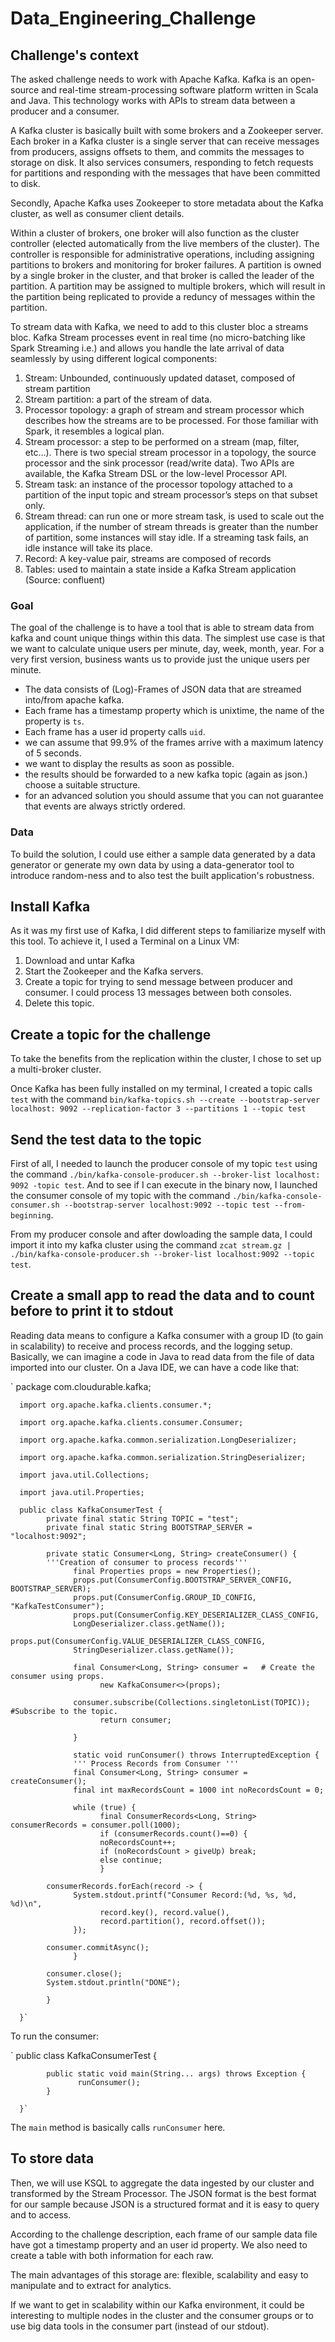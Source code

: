# Data_Engineering_Challenge 

## Challenge's context 

The asked challenge needs to work with Apache Kafka. Kafka is an open-source and real-time stream-processing software platform written in Scala and Java. This technology works with APIs to stream data between a producer and a consumer. 

A Kafka cluster is basically built with some brokers and a Zookeeper server. Each broker in a Kafka cluster is a single server that can receive messages from producers, assigns offsets to them, and commits the messages to storage on disk. It also services consumers, responding to fetch requests for partitions and responding with the messages that have been committed to disk. 

Secondly, Apache Kafka uses Zookeeper to store metadata about the Kafka cluster, as well as consumer client details.  

Within a cluster of brokers, one broker will also function as the cluster controller (elected automatically from the live members of the cluster). The controller is responsible for administrative operations, including assigning partitions to brokers and monitoring for broker failures. A partition is owned by a single broker in the cluster, and that broker is called the leader of the partition. A partition may be assigned to multiple brokers, which will result in the partition being replicated to provide a reduncy of messages within the partition. 

To stream data with Kafka, we need to add to this cluster bloc a streams bloc. Kafka Stream processes event in real time (no micro-batching like Spark Streaming i.e.) and allows you handle the late arrival of data seamlessly by using different logical components: 

1. Stream: Unbounded, continuously updated dataset, composed of stream partition 
2. Stream partition: a part of the stream of data. 
3. Processor topology: a graph of stream and stream processor which describes how the streams are to be processed. For those familiar with Spark, it resembles a logical plan. 
4. Stream processor: a step to be performed on a stream (map, filter, etc…). There is two special stream processor in a topology, the source processor and the sink processor (read/write data). Two APIs are available, the Kafka Stream DSL or the low-level Processor API. 
5. Stream task: an instance of the processor topology attached to a partition of the input topic and stream processor’s steps on that subset only. 
6. Stream thread: can run one or more stream task, is used to scale out the application, if the number of stream threads is greater than the number of partition, some instances will stay idle. If a streaming task fails, an idle instance will take its place. 
7. Record: A key-value pair, streams are composed of records 
8. Tables: used to maintain a state inside a Kafka Stream application 
(Source: confluent) 

### Goal 

The goal of the challenge is to have a tool that is able to stream data from kafka and count unique things within this data. The simplest use case is that we want to calculate unique users per minute, day, week, month, year. For a very first version, business wants us to provide just the unique users per minute. 
- The data consists of (Log)-Frames of JSON data that are streamed into/from apache kafka. 
- Each frame has a timestamp property which is unixtime, the name of the property is `ts`. 
- Each frame has a user id property calls `uid`. 
- we can assume that 99.9% of the frames arrive with a maximum latency of 5 seconds. 
- we want to display the results as soon as possible. 
- the results should be forwarded to a new kafka topic (again as json.) choose a suitable structure. 
- for an advanced solution you should assume that you can not guarantee that events are always strictly ordered. 

### Data 

To build the solution, I could use either a sample data generated by a data generator or generate my own data by using a data-generator tool to introduce random-ness and to also test the built application's robustness.  

## Install Kafka 

As it was my first use of Kafka, I did different steps to familiarize myself with this tool. To achieve it, I used a Terminal on a Linux VM: 
1. Download and untar Kafka 
2. Start the Zookeeper and the Kafka servers. 
3. Create a topic for trying to send message between producer and consumer. I could process 13 messages between both consoles. 
4. Delete this topic. 

## Create a topic for the challenge 

To take the benefits from the replication within the cluster, I chose to set up a multi-broker cluster. 

Once Kafka has been fully installed on my terminal, I created a topic calls `test` with the command `bin/kafka-topics.sh --create --bootstrap-server localhost: 9092 --replication-factor 3 --partitions 1 --topic test`   

## Send the test data to the topic 

First of all, I needed to launch the producer console of my topic `test` using the command `./bin/kafka-console-producer.sh --broker-list localhost: 9092 -topic test`. And to see if I can execute in the binary now, I launched the consumer console of my topic with the command `./bin/kafka-console-consumer.sh --bootstrap-server localhost:9092 --topic test --from-beginning`. 

From my producer console and after dowloading the sample data, I could import it into my kafka cluster using the command `zcat stream.gz | ./bin/kafka-console-producer.sh --broker-list localhost:9092 --topic test`.  

## Create a small app to read the data and to count before to print it to stdout 

Reading data means to configure a Kafka consumer with a group ID (to gain in scalability) to receive and process records, and the logging setup. Basically, we can imagine a code in Java to read data from the file of data imported into our cluster. On a Java IDE, we can have a code like that: 

`
      package com.cloudurable.kafka;

      import org.apache.kafka.clients.consumer.*;

      import org.apache.kafka.clients.consumer.Consumer;

      import org.apache.kafka.common.serialization.LongDeserializer;

      import org.apache.kafka.common.serialization.StringDeserializer;

      import java.util.Collections;

      import java.util.Properties;

      public class KafkaConsumerTest { 
            private final static String TOPIC = "test"; 
            private final static String BOOTSTRAP_SERVER = "localhost:9092"; 

            private static Consumer<Long, String> createConsumer() { 
            '''Creation of consumer to process records'''
                  final Properties props = new Properties(); 
                  props.put(ConsumerConfig.BOOTSTRAP_SERVER_CONFIG, BOOTSTRAP_SERVER); 
                  props.put(ConsumerConfig.GROUP_ID_CONFIG, "KafkaTestConsumer"); 
                  props.put(ConsumerConfig.KEY_DESERIALIZER_CLASS_CONFIG, 
                  LongDeserializer.class.getName()); 
                  props.put(ConsumerConfig.VALUE_DESERIALIZER_CLASS_CONFIG, 
                  StringDeserializer.class.getName()); 

                  final Consumer<Long, String> consumer =   # Create the consumer using props. 
                        new KafkaConsumer<>(props); 

                  consumer.subscribe(Collections.singletonList(TOPIC));    #Subscribe to the topic. 
                        return consumer; 
                
                  } 

                  static void runConsumer() throws InterruptedException { 
                  ''' Process Records from Consumer '''
                  final Consumer<Long, String> consumer = createConsumer(); 
                  final int maxRecordsCount = 1000 int noRecordsCount = 0; 

                  while (true) { 
                        final ConsumerRecords<Long, String> consumerRecords = consumer.poll(1000); 
                        if (consumerRecords.count()==0) { 
                        noRecordsCount++;
                        if (noRecordsCount > giveUp) break; 
                        else continue; 
                        }           

            consumerRecords.forEach(record -> { 
                  System.stdout.printf("Consumer Record:(%d, %s, %d, %d)\n", 
                        record.key(), record.value(), 
                        record.partition(), record.offset()); 
                  }); 

            consumer.commitAsync(); 
                  } 

            consumer.close(); 
            System.stdout.println("DONE"); 

            } 

      }` 

To run the consumer: 

`
      public class KafkaConsumerTest { 

            public static void main(String... args) throws Exception { 
                   runConsumer(); 
            } 

      }` 

The `main` method is basically calls `runConsumer` here. 

## To store data 

Then, we will use KSQL to aggregate the data ingested by our cluster and transformed by the Stream Processor. The JSON format is the best format for our sample because JSON is a structured format and it is easy to query and to access. 

According to the challenge description, each frame of our sample data file have got a timestamp property and an user id property. We also need to create a table with both information for each raw.  

The main advantages of this storage are: flexible, scalability and easy to manipulate and to extract for analytics.  

If we want to get in scalability within our Kafka environment, it could be interesting to multiple nodes in the cluster and the consumer groups or to use big data tools in the consumer part (instead of our stdout).

